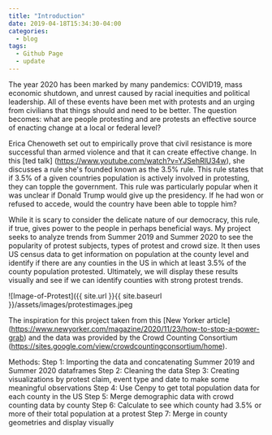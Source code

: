 ```yaml
---
title: "Introduction"
date: 2019-04-18T15:34:30-04:00
categories:
  - blog
tags:
  - Github Page
  - update
---
```


   The year 2020 has been marked by many pandemics: COVID19, mass economic shutdown, and unrest caused by racial inequities and political leadership. All of these events have been met with protests and an urging from civilians that things should and need to be better. The question becomes: what are people protesting and are protests an effective source of enacting change at a local or federal level? 
   
   Erica Chenoweth set out to empirically prove that civil resistance is more successful than armed violence and that it can create effective change. In this [ted talk] (https://www.youtube.com/watch?v=YJSehRlU34w), she discusses a rule she's founded known as the 3.5% rule. This rule states that if 3.5% of a given countries population is actively involved in protesting, they can topple the government. This rule was particularly popular when it was unclear if Donald Trump would give up the presidency. If he had won or refused to accede, would the country have been able to topple him? 
    
   While it is scary to consider the delicate nature of our democracy, this rule, if true, gives power to the people in perhaps beneficial ways. My project seeks to analyze trends from Summer 2019 and Summer 2020 to see the popularity of protest subjects, types of protest and crowd size. It then uses US census data to get information on population at the county level and identify if there are any counties in the US in which at least 3.5% of the county population protested. Ultimately, we will display these results visually and see if we can identify counties with strong protest trends.

![Image-of-Protest]({{ site.url }}{{ site.baseurl }}/assets/images/protestimages.jpeg

The inspiration for this project taken from this [New Yorker article] (https://www.newyorker.com/magazine/2020/11/23/how-to-stop-a-power-grab) and the data was provided by the Crowd Counting Consortium (https://sites.google.com/view/crowdcountingconsortium/home). 

Methods:
Step 1: Importing the data and concatenating Summer 2019 and Summer 2020 dataframes
Step 2: Cleaning the data 
Step 3: Creating visualizations by protest claim, event type and date to make some meaningful observations
Step 4: Use Cenpy to get total population data for each county in the US
Step 5: Merge demographic data with crowd counting data by county
Step 6: Calculate to see which county had 3.5% or more of their total population at a protest
Step 7: Merge in county geometries and display visually
